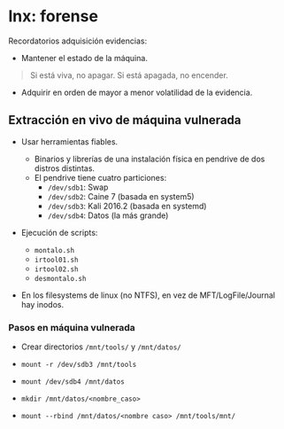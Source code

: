 # lnx: forense

Recordatorios adquisición evidencias:

- Mantener el estado de la máquina.

> Si está viva, no apagar. Si está apagada, no encender.

- Adquirir en orden de mayor a menor volatilidad de la evidencia.

## Extracción en vivo de máquina vulnerada

- Usar herramientas fiables.
	- Binarios y librerías de una instalación física en pendrive de dos distros distintas.
	- El pendrive tiene cuatro particiones:
		- `/dev/sdb1`: Swap
		- `/dev/sdb2`: Caine 7 (basada en system5)
		- `/dev/sdb3`: Kali 2016.2 (basada en systemd)
		- `/dev/sdb4`: Datos (la más grande)
- Ejecución de scripts:
	- `montalo.sh`
	- `irtool01.sh`
	- `irtool02.sh`
	- `desmontalo.sh`

- En los filesystems de linux (no NTFS), en vez de MFT/LogFile/Journal hay inodos.

### Pasos en máquina vulnerada

- Crear directorios `/mnt/tools/` y `/mnt/datos/`

- `mount -r /dev/sdb3 /mnt/tools`
- `mount /dev/sdb4 /mnt/datos`
- `mkdir /mnt/datos/<nombre_caso>`
- `mount --rbind /mnt/datos/<nombre caso> /mnt/tools/mnt/`
